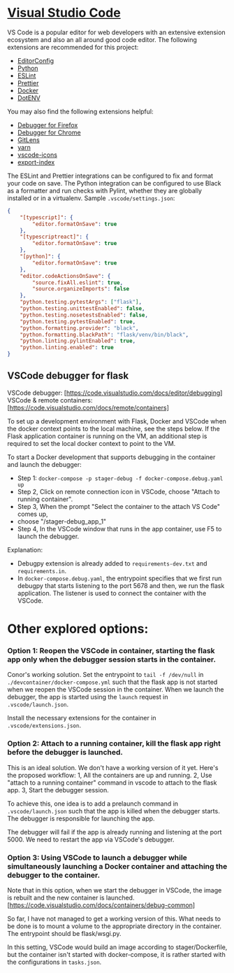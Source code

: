# [Visual Studio Code](https://code.visualstudio.com/)

VS Code is a popular editor for web developers with an extensive extension ecosystem and also an all
around good code editor. The following extensions are recommended for this project:

-   [EditorConfig](https://marketplace.visualstudio.com/items?itemName=EditorConfig.EditorConfig)
-   [Python](https://marketplace.visualstudio.com/items?itemName=ms-python.python)
-   [ESLint](https://marketplace.visualstudio.com/items?itemName=dbaeumer.vscode-eslint)
-   [Prettier](https://marketplace.visualstudio.com/items?itemName=esbenp.prettier-vscode)
-   [Docker](https://marketplace.visualstudio.com/items?itemName=ms-azuretools.vscode-docker)
-   [DotENV](https://marketplace.visualstudio.com/items?itemName=mikestead.dotenv)

You may also find the following extensions helpful:

-   [Debugger for Firefox](https://marketplace.visualstudio.com/items?itemName=firefox-devtools.vscode-firefox-debug)
-   [Debugger for Chrome](https://marketplace.visualstudio.com/items?itemName=msjsdiag.debugger-for-chrome)
-   [GitLens](https://marketplace.visualstudio.com/items?itemName=eamodio.gitlens)
-   [yarn](https://marketplace.visualstudio.com/items?itemName=gamunu.vscode-yarn)
-   [vscode-icons](https://marketplace.visualstudio.com/items?itemName=vscode-icons-team.vscode-icons)
-   [export-index](https://marketplace.visualstudio.com/items?itemName=BrunoLM.export-index)

The ESLint and Prettier integrations can be configured to fix and format your code on save.
The Python integration can be configured to use Black as a formatter and run checks with Pylint,
whether they are globally installed or in a virtualenv. Sample `.vscode/settings.json`:

```json
{
    "[typescript]": {
        "editor.formatOnSave": true
    },
    "[typescriptreact]": {
        "editor.formatOnSave": true
    },
    "[python]": {
        "editor.formatOnSave": true
    },
    "editor.codeActionsOnSave": {
        "source.fixAll.eslint": true,
        "source.organizeImports": false
    },
    "python.testing.pytestArgs": ["flask"],
    "python.testing.unittestEnabled": false,
    "python.testing.nosetestsEnabled": false,
    "python.testing.pytestEnabled": true,
    "python.formatting.provider": "black",
    "python.formatting.blackPath": "flask/venv/bin/black",
    "python.linting.pylintEnabled": true,
    "python.linting.enabled": true
}
```

## VSCode debugger for flask

VSCode debugger: [https://code.visualstudio.com/docs/editor/debugging]
VSCode & remote containers: [https://code.visualstudio.com/docs/remote/containers]

To set up a development environment with Flask, Docker and VSCode when the docker context points to the local machine, see the steps below. If the Flask application container is running on the VM, an additional step is required to set the local docker context to point to the VM.

To start a Docker development that supports debugging in the container and launch the debugger:

-   Step 1: `docker-compose -p stager-debug -f docker-compose.debug.yaml up`
-   Step 2, Click on remote connection icon in VSCode, choose "Attach to running container".
-   Step 3, When the prompt "Select the container to the attach VS Code" comes up,
-   choose "/stager-debug_app_1"
-   Step 4, In the VSCode window that runs in the app container, use F5 to launch the debugger.

Explanation:

-   Debugpy extension is already added to `requirements-dev.txt` and `requirements.in`.
-   In `docker-compose.debug.yaml`, the entrypoint specifies that we first run debugpy that starts listening to the port 5678 and then, we run the flask application. The listener is used to connect the container with the VSCode.

# Other explored options:

### Option 1: Reopen the VSCode in container, starting the flask app only when the debugger session starts in the container.

Conor's working solution.
Set the entrypoint to `tail -f /dev/null` in `./devcontainer/docker-compose.yml` such that the flask app is not started when we reopen the VSCode session in the container. When we launch the debugger, the app is started using the `launch` request in `.vscode/launch.json`.

Install the necessary extensions for the container in `.vscode/extensions.json`.

### Option 2: Attach to a running container, kill the flask app right before the debugger is launched.

This is an ideal solution. We don't have a working version of it yet. Here's the proposed workflow:
1, All the containers are up and running.
2, Use "attach to a running container" command in vscode to attach to the flask app.
3, Start the debugger session.

To achieve this, one idea is to add a prelaunch command in `.vscode/launch.json` such that the app is killed when the debugger starts. The debugger is responsible for launching the app.

The debugger will fail if the app is already running and listening at the port 5000. We need to restart the app via VSCode's debugger.

### Option 3: Using VSCode to launch a debugger while simultaneously launching a Docker container and attaching the debugger to the container.

Note that in this option, when we start the debugger in VSCode, the image is rebuilt and the new container is launched.
[https://code.visualstudio.com/docs/containers/debug-common]

So far, I have not managed to get a working version of this. What needs to be done is to mount a volume to the appropriate directory in the container. The entrypoint should be flask/wsgi.py.

In this setting, VSCode would build an image according to stager/Dockerfile, but the container isn't started with docker-compose, it is rather started with the configurations in `tasks.json`.
